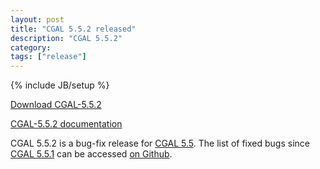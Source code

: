 ```yaml
---
layout: post
title: "CGAL 5.5.2 released"
description: "CGAL 5.5.2"
category:
tags: ["release"]
---
```

{% include JB/setup %}

<i class="glyphicon glyphicon-download"></i>
<a href="https://github.com/CGAL/cgal/releases/tag/v5.5.2">Download CGAL-5.5.2</a>

<i class="glyphicon glyphicon-book"></i>
<a href="https://doc.cgal.org/5.5.2/Manual/index.html">CGAL-5.5.2 documentation</a>

<p>CGAL 5.5.2 is a bug-fix release for <a href="../../../../2022/07/15/cgal55">CGAL 5.5</a>.
The list of fixed bugs since <a href="../../../../2022/10/12/cgal551">CGAL 5.5.1</a>
can be accessed <a href="https://github.com/CGAL/cgal/issues?q=sort%3Aupdated-desc+label%3AMerged_in_5.5.2+-label%3AMerged_in_5.5.1">on Github</a>.</p>
